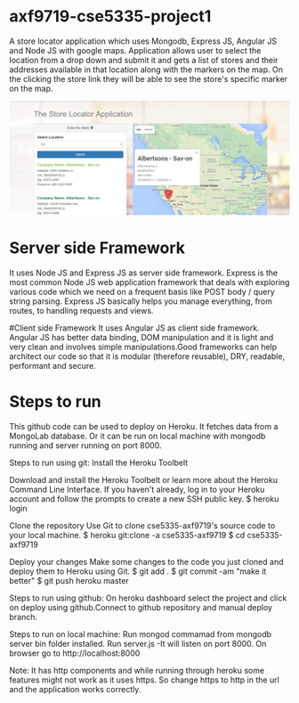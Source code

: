 # axf9719-cse5335-project1
A store locator application which uses Mongodb, Express JS, Angular JS and Node JS  with google maps. Application allows user to 
select the location from a drop down and submit it and gets a list of stores and their addresses available in that location along with the markers on the map.
On the clicking the store link they will be able to see the store's specific marker on the map.

![appimage](https://raw.githubusercontent.com/anjumfatima26/axf9719-cse5335-project1/master/resources/app_image.jpg)

# Server side Framework
It uses Node JS and Express JS as server side framework. Express is the most common Node JS web application framework that deals with exploring various code  which we need on a frequent basis like POST body / query string parsing. Express JS basically helps you manage everything, from routes, to handling requests and views.

#Client side Framework
It uses Angular JS as client side framework. Angular JS has better data binding, DOM manipulation and it is light and very clean and involves simple manipulations.Good frameworks can help architect our code so that it is modular (therefore reusable), DRY, readable, performant and secure. 

# Steps to run
This github code can be used to deploy on Heroku. It fetches data from a MongoLab database. Or it can be run on local machine with mongodb running and server running on port 8000.

Steps to run using git:
Install the Heroku Toolbelt

Download and install the Heroku Toolbelt or learn more about the Heroku Command Line Interface.
If you haven't already, log in to your Heroku account and follow the prompts to create a new SSH public key.
$ heroku login

Clone the repository
Use Git to clone cse5335-axf9719's source code to your local machine.
$ heroku git:clone -a cse5335-axf9719
$ cd cse5335-axf9719

Deploy your changes
Make some changes to the code you just cloned and deploy them to Heroku using Git.
$ git add .
$ git commit -am "make it better"
$ git push heroku master


Steps to run using github:
On heroku dashboard select the project and click on deploy using github.Connect to github repository and manual deploy branch.

Steps to run on local machine:
Run mongod commamad from mongodb server bin folder installed.
Run server.js -It will listen on port 8000.
On browser go to http://localhost:8000

Note: It has http components and while running through heroku some features might not work as it uses https. So change https to http in the url and the application works correctly.


